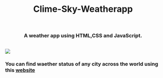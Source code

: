 <h1 align="center"> Clime-Sky-Weatherapp </h1>
<br>
<h3 align="center">
 A weather app using HTML,CSS and JavaScript.</h3>
 <br>
<img src="https://user-images.githubusercontent.com/108950724/202454577-837d5653-d992-44cc-97dc-0a0ea9af9321.png">
<br>

### You can find waether status of any city across the world using this [website](https://kushaljgec2025.github.io/Clime-Sky-waetherApp/)
